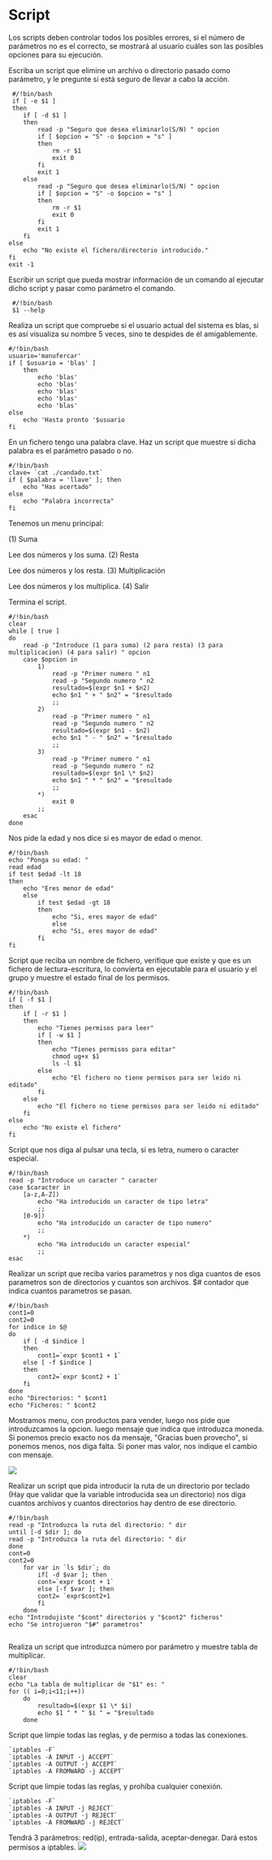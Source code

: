 # Script
Los scripts deben controlar todos los posibles errores, si el número de parámetros no es el correcto, se mostrará al usuario cuáles son las posibles opciones para su ejecución.

Escriba un script que elimine un archivo o directorio pasado como parámetro, y le pregunte si está seguro de llevar a cabo la acción.
``` 
 #/!bin/bash
 if [ -e $1 ]
 then
 	if [ -d $1 ]
	then
  		read -p "Seguro que desea eliminarlo(S/N) " opcion
    	if [ $opcion = "S" -o $opcion = "s" ]
    	then
      		rm -r $1
      		exit 0
    	fi
     	exit 1
  	else 
		read -p "Seguro que desea eliminarlo(S/N) " opcion
		if [ $opcion = "S" -o $opcion = "s" ]
    	then
      		rm -r $1
      		exit 0
    	fi
		exit 1
	fi
else
	echo "No existe el fichero/directorio introducido."
fi
exit -1
```
Escribir un script que pueda mostrar información de un comando al ejecutar dicho script y pasar como parámetro el comando.
``` 
 #/!bin/bash
 $1 --help
```
Realiza un script que compruebe si el usuario actual del sistema es blas, si es así visualiza su nombre 5 veces, sino te despides de él amigablemente.

``` 
#/!bin/bash
usuario='manufercar'
if [ $usuario = 'blas' ]
	then
		echo 'blas'
		echo 'blas'
		echo 'blas'
		echo 'blas'
		echo 'blas'
else
	echo 'Hasta pronto '$usuario
fi
```

En un fichero tengo una palabra clave. Haz un script que muestre si dicha palabra es el parámetro pasado o no.

```
#/!bin/bash
clave= `cat ./candado.txt`
if [ $palabra = 'llave' ]; then
	echo "Has acertado"
else
	echo "Palabra incorrecta"
fi
```
Tenemos un menu principal:

(1) Suma

Lee dos números y los suma.
(2) Resta

Lee dos números y los resta.
(3) Multiplicación

Lee dos números y los multiplica.
(4) Salir

Termina el script. 
```
#/!bin/bash
clear
while [ true ]
do
	read -p "Introduce (1 para suma) (2 para resta) (3 para multiplicacion) (4 para salir) " opcion
	case $opcion in
		1)
			read -p "Primer numero " n1
			read -p "Segundo numero " n2
			resultado=$(expr $n1 + $n2)
			echo $n1 " + " $n2" = "$resultado
			;;
		2)
			read -p "Primer numero " n1
			read -p "Segundo numero " n2
			resultado=$(expr $n1 - $n2)
			echo $n1 " - " $n2" = "$resultado
			;;
		3)
			read -p "Primer numero " n1
			read -p "Segundo numero " n2
			resultado=$(expr $n1 \* $n2)
			echo $n1 " * " $n2" = "$resultado
			;;
		*)
			exit 0
		;;
	esac
done
```
Nos pide la edad y nos dice si es mayor de edad o menor.
```
#/!bin/bash
echo "Ponga su edad: "
read edad
if test $edad -lt 18
then
	echo "Eres menor de edad"
	else
		if test $edad -gt 18
		then
			echo "Si, eres mayor de edad"
			else
			echo "Si, eres mayor de edad"
		fi
fi
```
Script que reciba un nombre de fichero, verifique que existe y que es un fichero de lectura-escritura, lo convierta en ejecutable para el usuario y el grupo y muestre el estado final de los permisos.
```
#/!bin/bash
if [ -f $1 ]
then
	if [ -r $1 ]
	then
		echo "Tienes permisos para leer"
		if [ -w $1 ]
		then
			echo "Tienes permisos para editar"
			chmod ug+x $1
			ls -l $1
		else
			echo "El fichero no tiene permisos para ser leido ni editado"
		fi
	else
		echo "El fichero no tiene permisos para ser leido ni editado"
	fi
else
	echo "No existe el fichero"
fi
```
Script que nos diga al pulsar una tecla, si es letra, numero o caracter especial.

``` 
#/!bin/bash
read -p "Introduce un caracter " caracter
case $caracter in
	[a-z,A-Z])
		echo "Ha introducido un caracter de tipo letra"
		;;
	[0-9])
		echo "Ha introducido un caracter de tipo numero"
		;;
	*)
		echo "Ha introducido un caracter especial"
		;;
esac
```

Realizar un script que reciba varios parametros y nos diga cuantos de esos parametros son de directorios y cuantos son archivos. $# contador que indica cuantos parametros se pasan.

```
#/!bin/bash
cont1=0
cont2=0
for indice in $@
do
	if [ -d $indice ]
	then
		cont1=`expr $cont1 + 1`
	else [ -f $indice ]
	then
		cont2=`expr $cont2 + 1`
	fi
done
echo "Directorios: " $cont1
echo "Ficheros: " $cont2
```

Mostramos menu, con productos para vender, luego nos pide que introduzcamos la opcion. luego mensaje que indica que introduzca moneda. Si ponemos precio exacto nos da mensaje, "Gracias buen provecho", si ponemos menos, nos diga falta. Si poner mas valor, nos indique el cambio con mensaje.

![](https://github.com/mafercar/DNS-y-Apache-en-linux/blob/master/scriptmenu.png)

Realizar un script que pida introducir la ruta de un directorio por teclado (Hay que validar que la variable introducida sea un directorio) nos diga cuantos archivos y cuantos directorios hay dentro de ese directorio.

```
#/!bin/bash
read -p "Introduzca la ruta del directorio: " dir
until [-d $dir ]; do
read -p "Introduzca la ruta del directorio: " dir
done
cont=0
cont2=0
	for var in `ls $dir`; do
		if[ -d $var ]; then
		cont=`expr $cont + 1`
		else [-f $var ]; then
		cont2= `expr$cont2+1
		fi
	done
echo "Introdujiste "$cont" directorios y "$cont2" ficheros"
echo "Se introjueron "$#" parametros"
	
```

Realiza un script que introduzca número por parámetro y muestre tabla de multiplicar.

``` 
#/!bin/bash
clear
echo "La tabla de multiplicar de "$1" es: "
for (( i=0;i<11;i++))
	do
		resultado=$(expr $1 \* $i)
		echo $1 " * " $i " = "$resultado
	done
```

Script que limpie todas las reglas, y de permiso a todas las conexiones.

``` #/!bin/bash
`iptables -F`
`iptables -A INPUT -j ACCEPT`
`iptables -A OUTPUT -j ACCEPT`
`iptables -A FROMWARD -j ACCEPT`
```
Script que limpie todas las reglas, y prohíba cualquier conexión.

``` #/!bin/bash
`iptables -F`
`iptables -A INPUT -j REJECT`
`iptables -A OUTPUT -j REJECT`
`iptables -A FROMWARD -j REJECT`
```
Tendrá 3 parámetros: red(ip), entrada-salida, aceptar-denegar. Dará estos permisos a iptables.
![](https://github.com/mafercar/DNS-y-Apache-en-linux/blob/master/scriptpermisos.png)
